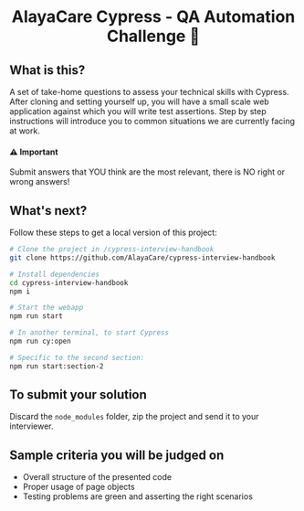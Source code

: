 
<h1 align="center">AlayaCare Cypress - QA Automation Challenge 🚀</h1>


## What is this?
A set of take-home questions to assess your technical skills with Cypress. After cloning and setting yourself up, you
will have a small scale web application against which you will write test assertions. Step by step instructions will introduce
you to common situations we are currently facing at work.  

#### ⚠️ Important 
Submit answers that YOU think are the most relevant, there is NO right or wrong answers!

## What's next?
Follow these steps to get a local version of this project:
```bash
# Clone the project in /cypress-interview-handbook
git clone https://github.com/AlayaCare/cypress-interview-handbook

# Install dependencies
cd cypress-interview-handbook
npm i

# Start the webapp
npm run start

# In another terminal, to start Cypress
npm run cy:open

# Specific to the second section:
npm run start:section-2
```

## To submit your solution
Discard the `node_modules` folder, zip the project and send it to your interviewer.

## Sample criteria you will be judged on
- Overall structure of the presented code
- Proper usage of page objects
- Testing problems are green and asserting the right scenarios
